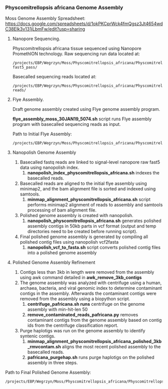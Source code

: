 ### Physcomitrellopsis africana Genome Assembly
Moss Genome Assembly Spreadsheet: https://docs.google.com/spreadsheets/d/1okPKCprWck4fmQgsz3Jt4654wdC38Elk3v131jLbmFw/edit?usp=sharing

1. Nanopore Sequencing.

     Physcomitrellopsis africana tissue sequenced using Nanopore PromethION technology.
     Raw sequencing run data located at:

       /projects/EBP/Wegrzyn/Moss/Physcomitrellopsis_africana/Physcomitrellopsis_africana_Genome/RawData_Nanopore_5074/5074_test_LSK109_30JAN19/5074_test_LSK109_30JAN19-fast5_pass/

     Basecalled sequencing reads located at:

       /projects/EBP/Wegrzyn/Moss/Physcomitrellopsis_africana/Physcomitrellopsis_africana_Genome/RawData_Nanopore_5074/5074_test_LSK109_30JAN19/5074_test_LSK109_30JAN19-reads/

1. Flye Assembly.

     Draft genome assembly created using Flye genome assembly program.
     
     **flye_assembly_moss_30JAN19_5074.sh** script runs Flye assembly program with basecalled sequencing reads as input.

     Path to Initial Flye Assembly:

       /projects/EBP/Wegrzyn/Moss/Physcomitrellopsis_africana/Physcomitrellopsis_africana_Genome/RawData_Nanopore_5074/5074_test_LSK109_30JAN19/flye_assembly/assembly.fasta

1. Nanopolish Genome Assembly
   1. Basecalled fastq reads are linked to signal-level nanopore raw fast5 data using nanopolish index.
      1. **nanopolish_index_physcomitrellopsis_africana.sh** indexes the basecalled reads.
   1. Basecalled reads are aligned to the initial flye assembly using minimap2, and the bam alignment file is sorted and indexed using samtools.
      1. **minmap_alignment_physcomitrellopsis_africana.sh** script performs minimap2 alignment of reads to assembly and samtools processing of bam alignment file.
   1. Polished genome assembly is created with nanopolish.
      1. **nanopolish_physcomitrellopsis_africana.sh** generates polished assembly contigs in 50kb parts in vcf format (output and temp directories need to be created before running script).
   1. Final polished genome assembly is generated by compiling all polished contig files using nanopolish vcf2fasta
      1. **nanopolish_vcf_to_fasta.sh** script converts polished contig files into a polished genome assembly

1. Polished Genome Assembly Refinement
   1. Contigs less than 3kb in length were removed from the assembly using awk command detailed in **awk_remove_3kb_contigs**
   1. The genome assembly was analyzed with centrifuge using a human, archaea, bacteria, and viral genomic index to determine contaminant contigs in the assembly. Afterwards the contaminant contigs were removed from the assembly using a biopython script.
      1. **centrifuge_pafricana.sh runs** centrifuge on the genome assembly with min-hit-len 50
      1. **remove_contaminated_reads_pafricana.py** removes contaminant contigs from the genome assembly based on contig ids from the centrifuge classification report.
   1. Purge haplotigs was run on the genome assembly to identify syntenic contigs.
      1. **minmap_alignment_physcomitrellopsis_africana_polished_3kb_rmvcontam.sh** aligns the most recent polished assembly to the basecalled reads.
      1. **pafricana_purgehap.sh** runs purge haplotigs on the polished assembly in three steps.

Path to Final Polished Genome Assembly:

    /projects/EBP/Wegrzyn/Moss/Physcomitrellopsis_africana/Physcomitrellopsis_africana_Genome/RawData_Nanopore_5074/5074_test_LSK109_30JAN19/polished_assembly/physcomitrellopsis_africana_3kb_rmvcontam_purgehap_assembly.fasta
